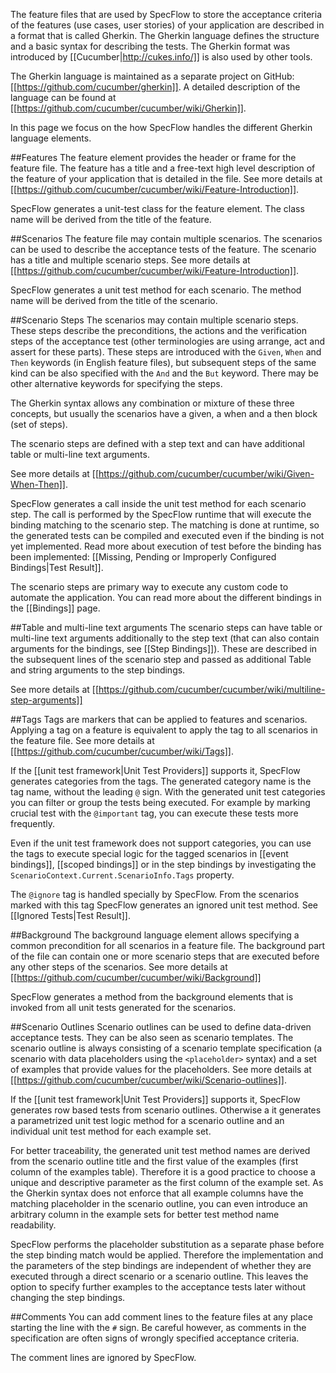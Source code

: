 The feature files that are used by SpecFlow to store the acceptance criteria of the features (use cases, user stories) of your application are described in a format that is called Gherkin. The Gherkin language defines the structure and a basic syntax for describing the tests. The Gherkin format was introduced by [[Cucumber|http://cukes.info/]] is also used by other tools. 

The Gherkin language is maintained as a separate project on GitHub: [[https://github.com/cucumber/gherkin]]. A detailed description of the language can be found at [[https://github.com/cucumber/cucumber/wiki/Gherkin]].

In this page we focus on the how SpecFlow handles the different Gherkin language elements. 

##Features
The feature element provides the header or frame for the feature file. The feature has a title and a free-text high level description of the feature of your application that is detailed in the file. See more details at [[https://github.com/cucumber/cucumber/wiki/Feature-Introduction]].

SpecFlow generates a unit-test class for the feature element. The class name will be derived from the title of the feature.

##Scenarios
The feature file may contain multiple scenarios. The scenarios can be used to describe the acceptance tests of the feature. The scenario has a title and multiple scenario steps. See more details at [[https://github.com/cucumber/cucumber/wiki/Feature-Introduction]].

SpecFlow generates a unit test method for each scenario. The method name will be derived from the title of the scenario.

##Scenario Steps
The scenarios may contain multiple scenario steps. These steps describe the preconditions, the actions and the verification steps of the acceptance test (other terminologies are using arrange, act and assert for these parts). These steps are introduced with the `Given`, `When` and `Then` keywords (in English feature files), but subsequent steps of the same kind can be also specified with the `And` and the `But` keyword. There may be other alternative keywords for specifying the steps.

The Gherkin syntax allows any combination or mixture of these three concepts, but usually the scenarios have a given, a when and a then block (set of steps).

The scenario steps are defined with a step text and can have additional table or multi-line text arguments.

See more details at [[https://github.com/cucumber/cucumber/wiki/Given-When-Then]].

SpecFlow generates a call inside the unit test method for each scenario step. The call is performed by the SpecFlow runtime that will execute the binding matching to the scenario step. The matching is done at runtime, so the generated tests can be compiled and executed even if the binding is not yet implemented. Read more about execution of test before the binding has been implemented: [[Missing, Pending or Improperly Configured Bindings|Test Result]].

The scenario steps are primary way to execute any custom code to automate the application. You can read more about the different bindings in the [[Bindings]] page.

##Table and multi-line text arguments
The scenario steps can have table or multi-line text arguments additionally to the step text (that can also contain arguments for the bindings, see [[Step Bindings]]). These are described in the subsequent lines of the scenario step and passed as additional Table and string arguments to the step bindings.

See more details at [[https://github.com/cucumber/cucumber/wiki/multiline-step-arguments]]

##Tags
Tags are markers that can be applied to features and scenarios. Applying a tag on a feature is equivalent to apply the tag to all scenarios in the feature file. See more details at [[https://github.com/cucumber/cucumber/wiki/Tags]].

If the [[unit test framework|Unit Test Providers]] supports it, SpecFlow generates categories from the tags. The generated category name is the tag name, without the leading `@` sign. With the generated unit test categories you can filter or group the tests being executed. For example by marking crucial test with the `@important` tag, you can execute these tests more frequently.

Even if the unit test framework does not support categories, you can use the tags to execute special logic for the tagged scenarios in [[event bindings]], [[scoped bindings]] or in the step bindings by investigating the `ScenarioContext.Current.ScenarioInfo.Tags` property. 

The `@ignore` tag is handled specially by SpecFlow. From the scenarios marked with this tag SpecFlow generates an ignored unit test method. See [[Ignored Tests|Test Result]].

##Background
The background language element allows specifying a common precondition for all scenarios in a feature file. The background part of the file can contain one or more scenario steps that are executed before any other steps of the scenarios. See more details at [[https://github.com/cucumber/cucumber/wiki/Background]]

SpecFlow generates a method from the background elements that is invoked from all unit tests generated for the scenarios.

##Scenario Outlines
Scenario outlines can be used to define data-driven acceptance tests. They can be also seen as scenario templates. The scenario outline is always consisting of a scenario template specification (a scenario with data placeholders using the `<placeholder>` syntax) and a set of examples that provide values for the placeholders. See more details at [[https://github.com/cucumber/cucumber/wiki/Scenario-outlines]].

If the [[unit test framework|Unit Test Providers]] supports it, SpecFlow generates row based tests from scenario outlines. Otherwise a it generates a parametrized unit test logic method for a scenario outline and an individual unit test method for each example set. 

For better traceability, the generated unit test method names are derived from the scenario outline title and the first value of the examples (first column of the examples table). Therefore it is a good practice to choose a unique and descriptive parameter as the first column of the example set. As the Gherkin syntax does not enforce that all example columns have the matching placeholder in the scenario outline, you can even introduce an arbitrary column in the example sets for better test method name readability.

SpecFlow performs the placeholder substitution as a separate phase before the step binding match would be applied. Therefore the implementation and the parameters of the step bindings are independent of whether they are executed through a direct scenario or a scenario outline. This leaves the option to specify further examples to the acceptance tests later without changing the step bindings.

##Comments
You can add comment lines to the feature files at any place starting the line with the `#` sign. Be careful however, as comments in the specification are often signs of wrongly specified acceptance criteria. 

The comment lines are ignored by SpecFlow.
